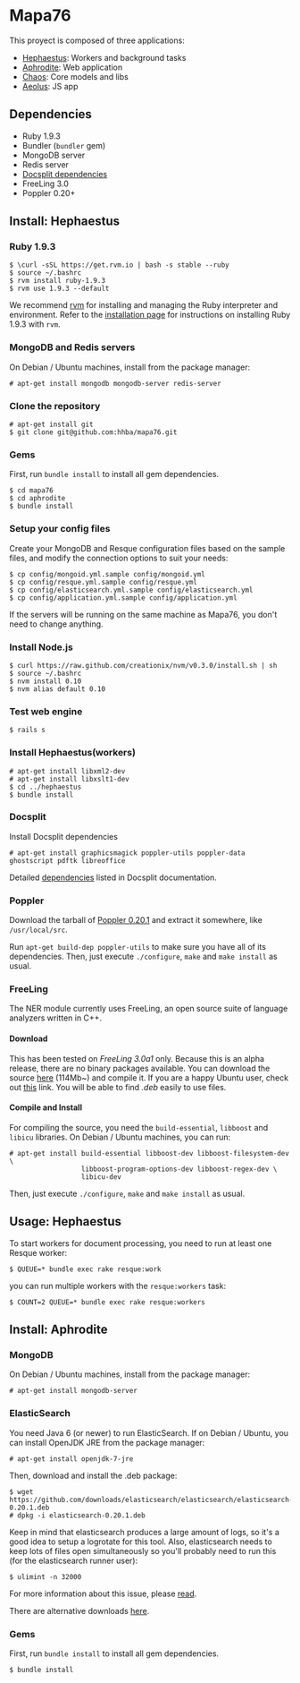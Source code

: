 Mapa76
======

This proyect is composed of three applications:
  * [Hephaestus](http://en.wikipedia.org/wiki/Hephaestus): Workers and background tasks
  * [Aphrodite](http://en.wikipedia.org/wiki/Aphrodite): Web application
  * [Chaos](http://en.wikipedia.org/wiki/Chaos): Core models and libs
  * [Aeolus](http://en.wikipedia.org/wiki/Aeolus): JS app

Dependencies
------------

  * Ruby 1.9.3
  * Bundler (`bundler` gem)
  * MongoDB server
  * Redis server
  * [Docsplit dependencies](http://documentcloud.github.com/docsplit/#installation)
  * FreeLing 3.0
  * Poppler 0.20+

Install: Hephaestus
-------------------

### Ruby 1.9.3 ###

    
    $ \curl -sSL https://get.rvm.io | bash -s stable --ruby
    $ source ~/.bashrc
    $ rvm install ruby-1.9.3
    $ rvm use 1.9.3 --default

We recommend [rvm](https://rvm.io/rvm/install/) for installing and managing the
Ruby interpreter and environment. Refer to the [installation
page](https://rvm.io/rvm/install/) for instructions on installing Ruby 1.9.3
with `rvm`.

### MongoDB and Redis servers ###

On Debian / Ubuntu machines, install from the package manager:

    # apt-get install mongodb mongodb-server redis-server

### Clone the repository

    # apt-get install git
    $ git clone git@github.com:hhba/mapa76.git

### Gems ###

First, run `bundle install` to install all gem dependencies.

    $ cd mapa76
    $ cd aphrodite
    $ bundle install


### Setup your config files ###

Create your MongoDB and Resque configuration files based on the sample files,
and modify the connection options to suit your needs:

    $ cp config/mongoid.yml.sample config/mongoid.yml
    $ cp config/resque.yml.sample config/resque.yml
    $ cp config/elasticsearch.yml.sample config/elasticsearch.yml
    $ cp config/application.yml.sample config/application.yml

If the servers will be running on the same machine as Mapa76, you don't need to
change anything.

### Install Node.js ###

    $ curl https://raw.github.com/creationix/nvm/v0.3.0/install.sh | sh
    $ source ~/.bashrc
    $ nvm install 0.10
    $ nvm alias default 0.10
    
### Test web engine ###
    $ rails s

### Install Hephaestus(workers) ###

    # apt-get install libxml2-dev
    # apt-get install libxslt1-dev
    $ cd ../hephaestus
    $ bundle install
    
### Docsplit ###

Install Docsplit dependencies

    # apt-get install graphicsmagick poppler-utils poppler-data ghostscript pdftk libreoffice

Detailed 
[dependencies](http://documentcloud.github.com/docsplit/#installation) listed
in Docsplit documentation.

### Poppler ###

Download the tarball of [Poppler
0.20.1](http://poppler.freedesktop.org/poppler-0.20.1.tar.gz) and extract it
somewhere, like `/usr/local/src`.

Run `apt-get build-dep poppler-utils` to make sure you have all of its
dependencies.  Then, just execute `./configure`, `make` and `make install` as
usual.

### FreeLing ###

The NER module currently uses FreeLing, an open source suite of language
analyzers written in C++.

#### Download ####

This has been tested on *FreeLing 3.0a1* only. Because this is an alpha
release, there are no binary packages available. You can download the source
[here](http://devel.cpl.upc.edu/freeling/downloads/16) (114Mb~) and compile it.
If you are a happy Ubuntu user, check out [this](http://devel.cpl.upc.edu/freeling/downloads?order=time&desc=1)
link. You will be able to find *.deb* easily to use files.

#### Compile and Install ####

For compiling the source, you need the `build-essential`, `libboost` and
`libicu` libraries. On Debian / Ubuntu machines, you can run:

    # apt-get install build-essential libboost-dev libboost-filesystem-dev \
                      libboost-program-options-dev libboost-regex-dev \
                      libicu-dev

Then, just execute `./configure`, `make` and `make install` as usual.

Usage: Hephaestus
-----------------

To start workers for document processing, you need to run at least one Resque
worker:

    $ QUEUE=* bundle exec rake resque:work

you can run multiple workers with the `resque:workers` task:

    $ COUNT=2 QUEUE=* bundle exec rake resque:workers

Install: Aphrodite
------------------

### MongoDB ###

On Debian / Ubuntu machines, install from the package manager:

    # apt-get install mongodb-server

### ElasticSearch ###

You need Java 6 (or newer) to run ElasticSearch. If on Debian / Ubuntu, you can
install OpenJDK JRE from the package manager:

    # apt-get install openjdk-7-jre

Then, download and install the .deb package:

    $ wget https://github.com/downloads/elasticsearch/elasticsearch/elasticsearch-0.20.1.deb
    # dpkg -i elasticsearch-0.20.1.deb

Keep in mind that elasticsearch produces a large amount of logs, so it's a good idea to setup a logrotate for this tool. Also, elasticsearch needs to keep lots of files open simultaneously so you'll probably need to run this (for the elasticsearch runner user):

    $ ulimint -n 32000

For more information about this issue, please [read](http://www.elasticsearch.org/tutorials/too-many-open-files/).

There are alternative downloads [here](http://www.elasticsearch.org/download/).

### Gems ###

First, run `bundle install` to install all gem dependencies.

    $ bundle install
